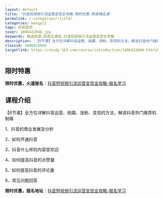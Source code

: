 ```yaml
---
layout: default
title: '抖音短视频引流运营变现全攻略-限时优惠-网易精品课'
permalink: /:categories/:title/
categories: wangyi2
tags: 网易提供
cover: 1006422048.jpg
keywords: 精选网课,网易云课堂,抖音短视频引流运营变现全攻略
description: '【6节课】全方位详解抖音运营、拍摄、涨粉、变现的方法，解读抖音热门推荐机制等1、抖音的商业发展及分析2、如何开通抖音3、'
classid: 1006422048
targetlink: https://study.163.com/course/introduction/1006422048.htm?share=1&shareId=1025206652&utm_campaign=share&utm_medium=iphoneShare&utm_source=&utm_u=1025206652
---
```


## 限时特惠

**限时优惠，火速报名**：[抖音短视频引流运营变现全攻略-报名学习](https://study.163.com/course/introduction/1006422048.htm?share=1&shareId=1025206652&utm_campaign=share&utm_medium=iphoneShare&utm_source=&utm_u=1025206652)

## 课程介绍

【6节课】全方位详解抖音运营、拍摄、涨粉、变现的方法，解读抖音热门推荐机制等



1、抖音的商业发展及分析

2、如何开通抖音

3、抖音什么样的内容受欢迎

4、如何提高抖音的点赞量

5、如何提高抖音的评论量

6、常见问题回答

**限时优惠，报名地址**：[抖音短视频引流运营变现全攻略-报名学习](https://study.163.com/course/introduction/1006422048.htm?share=1&shareId=1025206652&utm_campaign=share&utm_medium=iphoneShare&utm_source=&utm_u=1025206652)

